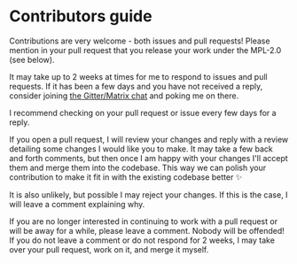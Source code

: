 # Contributors guide
Contributions are very welcome - both issues and pull requests! Please mention in your pull request that you release your work under the MPL-2.0 (see below).

It may take up to 2 weeks at times for me to respond to issues and pull requests. If it has been a few days and you have not received a reply, consider joining [the Gitter/Matrix chat](https://app.gitter.im/#/room/#Pepperminty-Wiki_Lobby:gitter.im) and poking me on there.

I recommend checking on your pull request or issue every few days for a reply.

If you open a pull request, I will review your changes and reply with a review detailing some changes I would like you to make. It may take a few back and forth comments, but then once I am happy with your changes I'll accept them and merge them into the codebase. This way we can polish your contribution to make it fit in with the existing codebase better ✨

It is also unlikely, but possible I may reject your changes. If this is the case, I will leave a comment explaining why.

If you are no longer interested in continuing to work with a pull request or will be away for a while, please leave a comment. Nobody will be offended! If you do not leave a comment or do not respond for 2 weeks, I may take over your pull request, work on it, and merge it myself.
